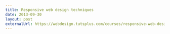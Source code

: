 ```yaml
---
title: Responsive web design techniques
date: 2013-09-30
layout: post
externalUrl: https://webdesign.tutsplus.com/courses/responsive-web-design-techniques
---
```

